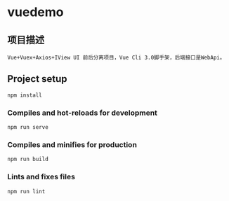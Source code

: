 ﻿# vuedemo

## 项目描述
```
Vue+Vuex+Axios+IView UI 前后分离项目，Vue Cli 3.0脚手架，后端接口是WebApi。 
```

## Project setup
```
npm install
```

### Compiles and hot-reloads for development
```
npm run serve
```

### Compiles and minifies for production
```
npm run build
```

### Lints and fixes files
```
npm run lint
```
